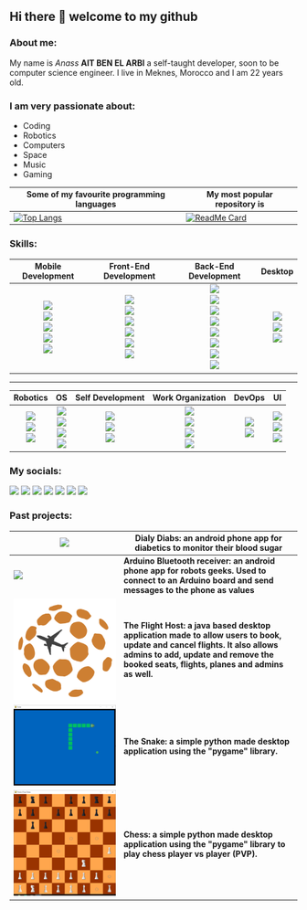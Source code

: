 


## Hi there 👋 welcome to my github 
### About me:
My name is *Anass* **AIT BEN EL ARBI** a self-taught developer, soon to be computer science engineer. I live in Meknes, Morocco and I am 22 years old.

### I am very passionate about: 
- Coding
- Robotics
- Computers
- Space
- Music
- Gaming

| Some of my favourite programming languages |My most popular repository is |
|--|--|
| [![Top Langs](https://github-readme-stats.vercel.app/api/top-langs/?username=Anass-ABEA&layout=compact)](https://github.com/anuraghazra/github-readme-stats)|[![ReadMe Card](https://github-readme-stats.vercel.app/api/pin/?username=Anass-ABEA&repo=Covid-19-Database-Updater)](https://github.com/Anass-ABEA/Covid-19-Database-Updater)|





### Skills:  
  
| Mobile Development | Front-End Development | Back-End Development |  Desktop  |  
|:--:|:--:|:-:| :--: |  
|<img src="https://img.shields.io/badge/-Java-06305b?style=for-the-badge&logo=java&logoColor=white"><br><img src="https://img.shields.io/badge/-Android-3DDC84?style=for-the-badge&logo=android&logoColor=white"><br><img src="https://img.shields.io/badge/-XML-black?style=for-the-badge"><br><img src="https://img.shields.io/badge/REACT NATIVE-%2320232a.svg?style=for-the-badge&logo=react"><br><img src="https://img.shields.io/badge/Flutter-%2302569B.svg?style=for-the-badge&logo=Flutter&logoColor=white"/>| <img src = "https://img.shields.io/badge/-HTML5-E34F26?style=for-the-badge&logo=html5&logoColor=white"><br><img src = "https://img.shields.io/badge/-CSS3-1572B6?style=for-the-badge&logo=css3&logoColor=white"><br><img src="https://img.shields.io/badge/-Bootstrap-563D7C?style=for-the-badge&logo=bootstrap&logoColor=white"><br><img src="https://img.shields.io/badge/-JavaScript-black?style=for-the-badge&logo=javascript&logoColor=eed718"><br><img src="https://img.shields.io/badge/-React-161616?style=for-the-badge&logo=react&logoColor=00d9ff"><br><img src="https://img.shields.io/badge/-C%23-659ad2?style=for-the-badge&logo=c-sharp&logoColor=ffffff">| <img src="https://img.shields.io/badge/-PHP-5466b8?style=for-the-badge&logo=php&logoColor=white" ><br><img src="https://img.shields.io/badge/-LARAVEL-f35045?style=for-the-badge&logo=laravel&logoColor=white" ><br><img src="https://img.shields.io/badge/sqlite-%2307405e.svg?&style=for-the-badge&logo=sqlite&logoColor=white"><br><img src="https://img.shields.io/badge/MongoDB-%234ea94b.svg?&style=for-the-badge&logo=mongodb&logoColor=white"><br><img src="https://img.shields.io/badge/postgres-%23316192.svg?&style=for-the-badgee&logo=postgresql&logoColor=white"><br><img src="https://img.shields.io/badge/-Java-06305b?style=for-the-badge&logo=java&logoColor=white"> <br><img src = "https://img.shields.io/badge/.NET-5C2D91?style=for-the-badge&logo=.net&logoColor=white"/><br><img src="https://img.shields.io/badge/spring-%236DB33F.svg?style=for-the-badge&logo=spring&logoColor=white"/>| <img src="https://img.shields.io/badge/-Visual%20Basic-lightgray?style=for-the-badge&logo=visual-studio-code"><br><img src="https://img.shields.io/badge/-Java-06305b?style=for-the-badge&logo=java&logoColor=white"><br><img src="https://img.shields.io/badge/-Python-black?style=for-the-badge&logo=python&logoColor=white"/>|  
-------
| Robotics | OS | Self Development |  Work Organization | DevOps| UI |
|:--:|:--:|:--:|  :--:| :--:|:--:|
|<img src="https://img.shields.io/badge/-Python-black?style=for-the-badge&logo=python&logoColor=white"><br><img src="https://img.shields.io/badge/-Arduino-gray?style=for-the-badge&logo=arduino&color=gray"><br><img src="https://img.shields.io/badge/ROS%20Robotics-%230A0FF9.svg?style=for-the-badge&logo=ROS&logoColor=white">| <img src="https://img.shields.io/badge/Debian-D70A53?style=for-the-badge&logo=debian&logoColor=white"><br><img src="https://img.shields.io/badge/Ubuntu-E95420?style=for-the-badge&logo=ubuntu&logoColor=white"/><br><img src="https://img.shields.io/badge/Windows-0078D6?style=for-the-badge&logo=windows&logoColor=white"/><br><img src="https://img.shields.io/badge/Android-3DDC84?style=for-the-badge&logo=android&logoColor=white"/>|<img src="https://img.shields.io/badge/-Problem%20Solving-aaa294?style=for-the-badge"><br><img src="https://img.shields.io/badge/-Team%20Leader-ffa804?style=for-the-badge"><br><img src="https://img.shields.io/badge/-Database%20Management-4d008f?style=for-the-badge">| <img src="https://img.shields.io/badge/Trello-%23026AA7.svg?style=for-the-badge&logo=Trello&logoColor=white"/><br><img src = "https://img.shields.io/badge/jira-%230A0FFF.svg?style=for-the-badge&logo=jira&logoColor=white"/><br><img src = "https://img.shields.io/badge/GitLabCI-%23181717.svg?style=for-the-badge&logo=gitlab&logoColor=white"/> <br> <img src="https://img.shields.io/badge/github-%23121011.svg?style=for-the-badge&logo=github&logoColor=white"/>|<img src = "https://img.shields.io/badge/docker-%230db7ed.svg?style=for-the-badge&logo=docker&logoColor=white"/> <br> <img src = "https://img.shields.io/badge/Postman-FF6C37?style=for-the-badge&logo=postman&logoColor=white"/> | <img src="https://img.shields.io/badge/figma-%23F24E1E.svg?style=for-the-badge&logo=figma&logoColor=white"/> <br><img src = "https://img.shields.io/badge/Adobe%20XD-470137?style=for-the-badge&logo=Adobe%20XD&logoColor=#FF61F6"/> <br><img src = "https://img.shields.io/badge/Axure-aaa?style=for-the-badge"/>|

### My socials:


[<img src = "https://img.shields.io/badge/WHATSAPP-%2325D366.svg?&style=for-the-badge&logo=whatsapp&logoColor=white">](shorturl.at/uHJK8) [<img src="https://img.shields.io/badge/youtube-%23FF0000.svg?&style=for-the-badge&logo=youtube&logoColor=white" target="_bank"/>](https://www.youtube.com/channel/UCTK0fGhApaJlERojmqmn_YQ) [<img src="https://img.shields.io/badge/linkedin-%230077B5.svg?&style=for-the-badge&logo=linkedin&logoColor=white" target="_bank" />](https://www.linkedin.com/in/anass-abea/) [<img src = "https://img.shields.io/badge/Steam-%23000000.svg?&style=for-the-badge&logo=steam&logoColor=white" target="_bank">](https://steamcommunity.com/profiles/76561198215851327/) [<img src = "https://img.shields.io/badge/Stackoverflow-lightgrey.svg?logo=stackoverflow&style=for-the-badge&logoColor=orange" target="_bank">](https://stackoverflow.com/users/11003330/anass-abea) [<img src = "https://img.shields.io/badge/github-black.svg?logo=github&style=for-the-badge&logoColor=white" target="_bank">](https://stackoverflow.com/users/11003330/anass-abea) <a href="mailto:annassabe@gmail.com"><img src = "https://img.shields.io/badge/gmail-%23D14836.svg?&style=for-the-badge&logo=gmail&logoColor=white" target="_bank" ></a>


### Past projects: 


| [<img src="https://lh3.googleusercontent.com/ZpPWnsxBPOP83XX5jg0TxeNpUo83zP1ZPPK_-3plTlweu8NW799NybFLqpJp-aNtwQ=s180-rw">](https://play.google.com/store/apps/details?id=com.Johnabea.test_total&hl=en) | Dialy Diabs: an android phone app for diabetics to monitor their blood sugar|
|--|--|
| [<img src="https://lh3.googleusercontent.com/QhlSFPLlmgobiBViL-1Qo77ToGWt06j-B2blx9WYu_cCPrLgYR5SsR3o4ccl0XKcsDk=w720-h310-rw">](https://play.google.com/store/apps/details?id=com.Johnabe.emicatronic&hl=en) | <strong>Arduino Bluetooth receiver: an android phone app for robots geeks. Used to connect to an Arduino board and send messages to the phone as values</strong>|
| [<img src="https://raw.githubusercontent.com/Anass-ABEA/Project-Java/master/img/logo.png">](https://www.youtube.com/watch?v=SdymGkNBtsw&ab_channel=AnassAITBENELARBI) | <strong>The Flight Host: a java based desktop application made to allow users to book, update and cancel flights. It also allows admins to add, update and remove the booked seats, flights, planes and admins as well. </strong>|
| [<img src="https://github.com/Anass-ABEA/SnakePython/blob/master/screenshots/snake.png?raw=true">](https://github.com/Anass-ABEA/SnakePython) | <strong>The Snake: a simple python made desktop application using the "pygame" library. </strong>|
| [<img src="https://github.com/Anass-ABEA/Python-Chess-Game/blob/master/ScreenShots/image1.PNG?raw=true">](https://github.com/Anass-ABEA/Python-Chess-Game) | <strong>Chess: a simple python made desktop application using the "pygame" library to play chess player vs player (PVP). </strong>|


